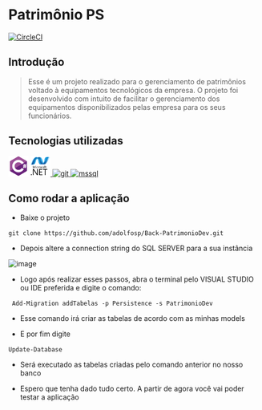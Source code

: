 # Patrimônio PS

[![CircleCI](https://circleci.com/gh/adolfosp/Back-PatrimonioDev/tree/master.svg?style=svg)](https://app.circleci.com/pipelines/github/adolfosp)
## Introdução

> Esse é um projeto realizado para o gerenciamento de patrimônios voltado à equipamentos tecnológicos da empresa. O projeto foi desenvolvido com intuito de facilitar o gerenciamento dos equipamentos disponibilizados pelas empresa para os seus funcionários.

## Tecnologias utilizadas
 
<img src="https://raw.githubusercontent.com/devicons/devicon/master/icons/csharp/csharp-original.svg" alt="csharp" width="40" height="40"/> </a>
 <a href="https://dotnet.microsoft.com/" target="_blank"> <img src="https://raw.githubusercontent.com/devicons/devicon/master/icons/dot-net/dot-net-original-wordmark.svg" alt="dotnet" width="40" height="40"/> </a> <a href="https://git-scm.com/" target="_blank"> <img src="https://www.vectorlogo.zone/logos/git-scm/git-scm-icon.svg" alt="git" width="40" height="40"/> </a> 
<a href="https://www.microsoft.com/en-us/sql-server" target="_blank"> <img src="https://www.svgrepo.com/show/303229/microsoft-sql-server-logo.svg" alt="mssql" width="40" height="40"/> </a></p>

## Como rodar a aplicação

- Baixe o projeto
```
git clone https://github.com/adolfosp/Back-PatrimonioDev.git
```
- Depois altere a connection string do SQL SERVER para a sua instância

![image](https://user-images.githubusercontent.com/39220517/162618546-bdb8884b-1776-4a9a-8e63-e7c82d5296cf.png)

- Logo após realizar esses passos, abra o terminal pelo VISUAL STUDIO ou IDE preferida e digite o comando:
```
 Add-Migration addTabelas -p Persistence -s PatrimonioDev
```
- Esse comando irá criar as tabelas de acordo com as minhas models 

- E por fim digite
```
Update-Database
```
- Será executado as tabelas criadas pelo comando anterior no nosso banco

- Espero que tenha dado tudo certo. A partir de agora você vai poder testar a aplicação




